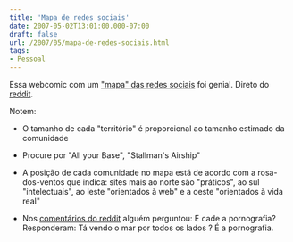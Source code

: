 ```yaml
---
title: 'Mapa de redes sociais'
date: 2007-05-02T13:01:00.000-07:00
draft: false
url: /2007/05/mapa-de-redes-sociais.html
tags: 
- Pessoal
---
```


Essa webcomic com um ["mapa" das redes sociais](http://xkcd.com/c256.html) foi genial. Direto do [reddit](http://reddit.com).  
  
Notem:  

  
*   O tamanho de cada "território" é proporcional ao tamanho estimado da comunidade
  
*   Procure por "All your Base", "Stallman's Airship"
  
*   A posição de cada comunidade no mapa está de acordo com a rosa-dos-ventos que indica: sites mais ao norte são "práticos", ao sul "intelectuais", ao leste "orientados à web" e a oeste "orientados à vida real"
  
*   Nos [comentários do reddit](http://reddit.com/info/1mnwb/comments) alguém perguntou: E cade a pornografia? Responderam: Tá vendo o mar por todos os lados ? É a pornografia.